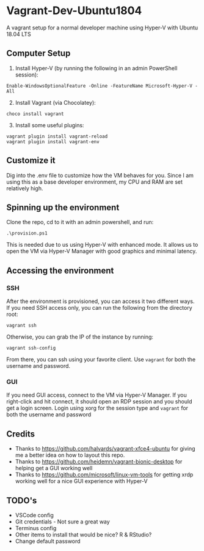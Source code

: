 # Vagrant-Dev-Ubuntu1804

A vagrant setup for a normal developer machine using Hyper-V with Ubuntu 18.04 LTS

## Computer Setup

1. Install Hyper-V (by running the following in an admin PowerShell session):
```
Enable-WindowsOptionalFeature -Online -FeatureName Microsoft-Hyper-V -All
```

2. Install Vagrant (via Chocolatey):
```
choco install vagrant
```

3. Install some useful plugins:
```
vagrant plugin install vagrant-reload
vagrant plugin install vagrant-env
```

## Customize it

Dig into the .env file to customize how the VM behaves for you. Since I am using this as a base developer environment, my CPU and RAM are set relatively high.

## Spinning up the environment

Clone the repo, cd to it with an admin powershell, and run:
```
.\provision.ps1
```

This is needed due to us using Hyper-V with enhanced mode. It allows us to open the VM via Hyper-V Manager with good graphics and minimal latency.

## Accessing the environment

### SSH

After the environment is provisioned, you can access it two different ways. If you need SSH access only, you can run the following from the directory root:
```
vagrant ssh
```

Otherwise, you can grab the IP of the instance by running:
```
vagrant ssh-config
```

From there, you can ssh using your favorite client. Use `vagrant` for both the username and password.

### GUI

If you need GUI access, connect to the VM via Hyper-V Manager. If you right-click and hit connect, it should open an RDP session and you should get a login screen. Login using xorg for the session type and `vagrant` for both the username and password

## Credits

- Thanks to https://github.com/halvards/vagrant-xfce4-ubuntu for giving me a better idea on how to layout this repo.
- Thanks to https://github.com/heidemn/vagrant-bionic-desktop for helping get a GUI working well
- Thanks to https://github.com/microsoft/linux-vm-tools for getting xrdp working well for a nice GUI experience with Hyper-V

## TODO's

- VSCode config
- Git credentials - Not sure a great way
- Terminus config
- Other items to install that would be nice? R & RStudio?
- Change default password
